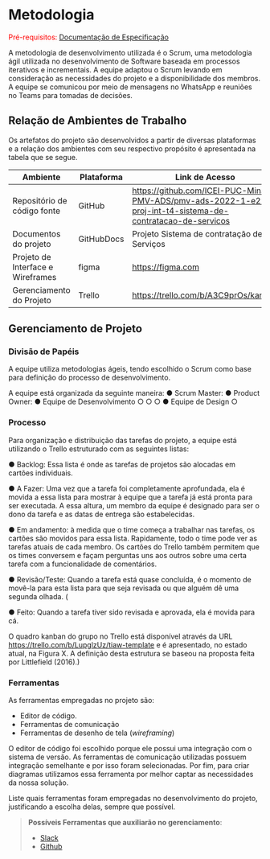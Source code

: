 
# Metodologia

<span style="color:red">Pré-requisitos: <a href="2-Especificação do Projeto.md"> Documentação de Especificação</a></span>

A metodologia de desenvolvimento utilizada é o Scrum, uma metodologia ágil utilizada no desenvolvimento de Software baseada em processos iterativos e incrementais. 
A equipe adaptou o Scrum levando em consideração as necessidades do projeto e a disponibilidade dos membros. A equipe se comunicou por meio de mensagens no WhatsApp e reuniões no Teams para tomadas de decisões. 


## Relação de Ambientes de Trabalho

Os artefatos do projeto são desenvolvidos a partir de diversas plataformas e a relação dos
ambientes com seu respectivo propósito é apresentada na tabela que se segue.

|Ambiente| Plataforma  |Link de Acesso |
|--------------------|------------------------------------|----------------------------------------|
|Repositório de código fonte |GitHub|https://github.com/ICEI-PUC-Minas-PMV-ADS/pmv-ads-2022-1-e2-proj-int-t4-sistema-de-contratacao-de-servicos
|Documentos do projeto |GitHubDocs|Projeto Sistema de contratação de Serviços|
|Projeto de Interface e Wireframes |figma|https://figma.com|
|Gerenciamento do Projeto |Trello|https://trello.com/b/A3C9prOs/kanban|

## Gerenciamento de Projeto

### Divisão de Papéis

A equipe utiliza metodologias ágeis, tendo escolhido o Scrum como base para definição do
processo de desenvolvimento.

A equipe está organizada da seguinte maneira:
● Scrum Master: 
● Product Owner: 
● Equipe de Desenvolvimento
○ 
○ 
○ 
● Equipe de Design
○ 

### Processo

Para organização e distribuição das tarefas do projeto, a equipe está utilizando o Trello
estruturado com as seguintes listas:

● Backlog: Essa lista é onde as tarefas de projetos são alocadas em cartões individuais. 

● A Fazer: Uma vez que a tarefa foi completamente aprofundada, ela é movida a essa lista para mostrar à equipe que a tarefa já está pronta para ser executada. A essa altura, um membro da equipe é designado para ser o dono da tarefa e as datas de entrega são estabelecidas.

● Em andamento: à medida que o time começa a trabalhar nas tarefas, os cartões são movidos para essa lista. Rapidamente, todo o time pode ver as tarefas atuais de cada membro. Os cartões do Trello também permitem que os times conversem e façam perguntas uns aos outros sobre uma certa tarefa com a funcionalidade de comentários. 

● Revisão/Teste:  Quando a tarefa está quase concluída, é o momento de movê-la para esta lista para que seja revisada ou que alguém dê uma segunda olhada. (

● Feito: Quando a tarefa tiver sido revisada e aprovada, ela é movida para cá.

O quadro kanban do grupo no Trello está disponível através da URL
https://trello.com/b/LupglzUz/tiaw-template e é apresentado, no estado atual, na Figura X. A
definição desta estrutura se baseou na proposta feita por Littlefield (2016).)

### Ferramentas

As ferramentas empregadas no projeto são:

- Editor de código.
- Ferramentas de comunicação
- Ferramentas de desenho de tela (_wireframing_)

O editor de código foi escolhido porque ele possui uma integração com o
sistema de versão. As ferramentas de comunicação utilizadas possuem
integração semelhante e por isso foram selecionadas. Por fim, para criar
diagramas utilizamos essa ferramenta por melhor captar as
necessidades da nossa solução.

Liste quais ferramentas foram empregadas no desenvolvimento do projeto, justificando a escolha delas, sempre que possível.
 
> **Possíveis Ferramentas que auxiliarão no gerenciamento**: 
> - [Slack](https://slack.com/)
> - [Github](https://github.com/)
